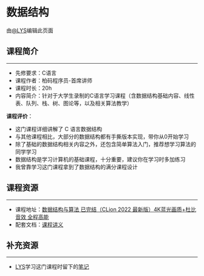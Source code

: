 # 数据结构

由[@LYS](https://lys2021.com/)编辑此页面

## 课程简介

****

- 先修要求：C语言
- 课程作者：柏码程序员-首席讲师
- 课程时长：20h
- 内容简介：针对于大学生录制的C语言学习课程（含数据结构基础内容、线性表、队列、栈、树、图论等，以及相关算法教学）

**课程评价**：

- 这门课程详细讲解了 C 语言数据结构
- 与其他课程相比，大部分的数据结构都有手撕版本实现，带你从0开始学习
- 除了基础的数据结构相关内容之外，还包含简单算法入门，推荐想学习算法的同学学习
- 数据结构是学习计算机的基础课程，十分重要，建议你在学习时多加练习
- 我曾靠学习这门课程拿到了数据结构的满分课程设计

<!-- 介绍学习该门课程主观感受，内容包括但不限于：
    （1）课程覆盖的知识点范围
    （2）与同类课程相比它的优势与特点
    （3）学习这门课程的体验与感受
    （4）自学这门课的注意点（踩过的坑、难度预警等等）
    （5）... ...
-->

## 课程资源

****

- 课程地址：[数据结构与算法 已完结（CLion 2022 最新版）4K蓝光画质+杜比音效 全程高能](https://www.bilibili.com/video/BV13W4y127Ey/?spm_id_from=888.80997.embed_other.whitelist&t=2.55711&bvid=BV13W4y127Ey&vd_source=ce95ad6607d316dd76f87b90ab69fa3f)
- 配套文档：[课程讲义](https://www.itbaima.cn/document/8a046ps2e4w6k4py)

## 补充资源

****

- [LYS](https://lys2021.com/)学习这门课程时留下的[笔记](https://lys2021.com/category/data-structure/)